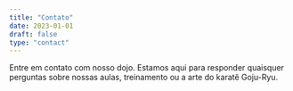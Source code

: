 ```yaml
---
title: "Contato"
date: 2023-01-01
draft: false
type: "contact"
---
```


Entre em contato com nosso dojo. Estamos aqui para responder quaisquer perguntas sobre nossas aulas, treinamento ou a arte do karatê Goju-Ryu.
